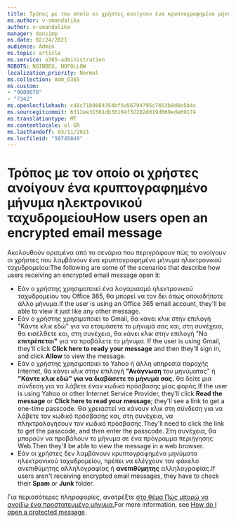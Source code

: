 ```yaml
---
title: Τρόπος με τον οποίο οι χρήστες ανοίγουν ένα κρυπτογραφημένο μήνυμα ηλεκτρονικού ταχυδρομείου
ms.author: v-smandalika
author: v-smandalika
manager: dansimp
ms.date: 02/24/2021
audience: Admin
ms.topic: article
ms.service: o365-administration
ROBOTS: NOINDEX, NOFOLLOW
localization_priority: Normal
ms.collection: Adm_O365
ms.custom:
- "9000078"
- "7342"
ms.openlocfilehash: c48c71b9084354bf5a56794795c7653b8d8e5b4c
ms.sourcegitcommit: 6312ee31561db36104f32282d019d069ede69174
ms.translationtype: MT
ms.contentlocale: el-GR
ms.lasthandoff: 03/11/2021
ms.locfileid: "50745849"
---
```

# <a name="how-users-open-an-encrypted-email-message"></a><span data-ttu-id="65b41-102">Τρόπος με τον οποίο οι χρήστες ανοίγουν ένα κρυπτογραφημένο μήνυμα ηλεκτρονικού ταχυδρομείου</span><span class="sxs-lookup"><span data-stu-id="65b41-102">How users open an encrypted email message</span></span>

<span data-ttu-id="65b41-103">Ακολουθούν ορισμένα από τα σενάρια που περιγράφουν πώς το ανοίγουν οι χρήστες που λαμβάνουν ένα κρυπτογραφημένο μήνυμα ηλεκτρονικού ταχυδρομείου:</span><span class="sxs-lookup"><span data-stu-id="65b41-103">The following are some of the scenarios that describe how users receiving an encrypted email message open it:</span></span>

- <span data-ttu-id="65b41-104">Εάν ο χρήστης χρησιμοποιεί ένα λογαριασμό ηλεκτρονικού ταχυδρομείου του Office 365, θα μπορεί να τον δει όπως οποιοδήποτε άλλο μήνυμα.</span><span class="sxs-lookup"><span data-stu-id="65b41-104">If the user is using an Office 365 email account, they'll be able to view it just like any other message.</span></span>
- <span data-ttu-id="65b41-105">Εάν ο χρήστης χρησιμοποιεί το Gmail, θα κάνει κλικ στην επιλογή "Κάντε κλικ εδώ" για να ετοιμάσετε το μήνυμά σας και, στη συνέχεια, θα εισέλθετε και, στη συνέχεια, θα κάνει κλικ στην επιλογή "Να **επιτρέπεται"** για να προβάλετε το μήνυμα. </span><span class="sxs-lookup"><span data-stu-id="65b41-105">If the user is using Gmail, they'll click **Click here to ready your message** and then they'll sign in, and click **Allow** to view the message.</span></span>
- <span data-ttu-id="65b41-106">Εάν ο χρήστης χρησιμοποιεί το Yahoo ή άλλη υπηρεσία παροχής Internet, θα κάνει κλικ στην επιλογή **"Ανάγνωση** του μηνύματος" ή **"Κάντε κλικ εδώ" για να διαβάσετε το μήνυμά σας.** θα δείτε μια σύνδεση για να λάβετε έναν κωδικό πρόσβασης μίας φοράς.</span><span class="sxs-lookup"><span data-stu-id="65b41-106">If the user is using Yahoo or other Internet Service Provider, they'll click **Read the message** or **Click here to read your message**; they'll see a link to get a one-time passcode.</span></span> <span data-ttu-id="65b41-107">Θα χρειαστεί να κάνουν κλικ στη σύνδεση για να λάβετε τον κωδικό πρόσβασης και, στη συνέχεια, να πληκτρολογήσουν τον κωδικό πρόσβασης.</span><span class="sxs-lookup"><span data-stu-id="65b41-107">They'll need to click the link to get the passcode, and then enter the passcode.</span></span> <span data-ttu-id="65b41-108">Στη συνέχεια, θα μπορούν να προβάλουν το μήνυμα σε ένα πρόγραμμα περιήγησης Web.</span><span class="sxs-lookup"><span data-stu-id="65b41-108">Then they'll be able to view the message in a web browser.</span></span>
- <span data-ttu-id="65b41-109">Εάν οι χρήστες δεν λαμβάνουν κρυπτογραφημένα μηνύματα  ηλεκτρονικού ταχυδρομείου, πρέπει να ελέγχουν τον φάκελο ανεπιθύμητης αλληλογραφίας ή **ανεπιθύμητης** αλληλογραφίας.</span><span class="sxs-lookup"><span data-stu-id="65b41-109">If users aren't receiving encrypted email messages, they have to check their **Spam** or **Junk** folder.</span></span>

<span data-ttu-id="65b41-110">Για περισσότερες πληροφορίες, ανατρέξτε [στο θέμα Πώς μπορώ να ανοίξω ένα προστατευμένο μήνυμα.](https://support.microsoft.com/topic/how-do-i-open-a-protected-message-1157a286-8ecc-4b1e-ac43-2a608fbf3098)</span><span class="sxs-lookup"><span data-stu-id="65b41-110">For more information, see [How do I open a protected message](https://support.microsoft.com/topic/how-do-i-open-a-protected-message-1157a286-8ecc-4b1e-ac43-2a608fbf3098).</span></span>